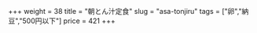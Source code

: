 +++
weight = 38
title  = "朝とん汁定食"
slug   = "asa-tonjiru"
tags   = ["卵","納豆","500円以下"]
price  = 421
+++

